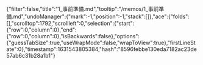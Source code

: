 {"filter":false,"title":"1_事前準備.md","tooltip":"/memos/1_事前準備.md","undoManager":{"mark":-1,"position":-1,"stack":[]},"ace":{"folds":[],"scrolltop":1792,"scrollleft":0,"selection":{"start":{"row":0,"column":0},"end":{"row":0,"column":0},"isBackwards":false},"options":{"guessTabSize":true,"useWrapMode":false,"wrapToView":true},"firstLineState":0},"timestamp":1631543805384,"hash":"8596febbe130eda7182ac23de57ab6c31b28a1b1"}